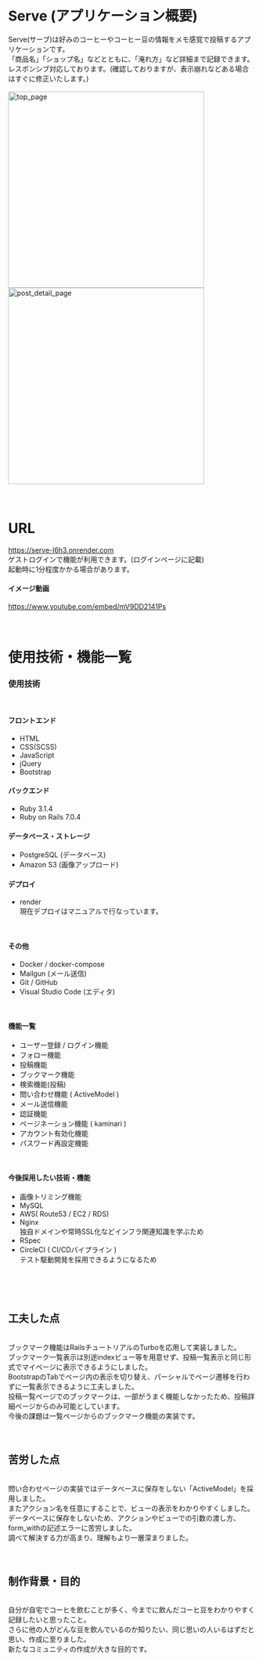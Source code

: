 # Serve (アプリケーション概要)
Serve(サーブ)は好みのコーヒーやコーヒー豆の情報をメモ感覚で投稿するアプリケーションです。  
「商品名」「ショップ名」などとともに、「淹れ方」など詳細まで記録できます。  
レスポンシブ対応しております。(確認しておりますが、表示崩れなどある場合はすぐに修正いたします。)
<br>
<br>
<img width="400" alt="top_page" src="https://github.com/Juniquey/my_app/assets/107200906/8e4efdaa-bf7a-41a0-928e-7b19211ff81d"> 
<img width="400" alt="post_detail_page" src="https://github.com/Juniquey/my_app/assets/107200906/aa46a0b7-d15b-4681-99d6-ba532e0e4599">
<br>
<br>
<br>

# URL
https://serve-l6h3.onrender.com  
ゲストログインで機能が利用できます。(ログインページに記載)  
起動時に1分程度かかる場合があります。
<br>

#### イメージ動画
https://www.youtube.com/embed/mV9DD2141Ps
<br>
<br>
<br>

# 使用技術・機能一覧

### 使用技術
<br>

#### フロントエンド
* HTML
* CSS(SCSS)
* JavaScript
* jQuery
* Bootstrap

#### バックエンド
* Ruby 3.1.4
* Ruby on Rails 7.0.4

#### データベース・ストレージ
* PostgreSQL (データベース)
* Amazon S3 (画像アップロード)

#### デプロイ
* render<br>
現在デプロイはマニュアルで行なっています。
<br>

#### その他
* Docker / docker-compose
* Mailgun (メール送信)
* Git / GitHub
* Visual Studio Code (エディタ)
<br>

#### 機能一覧

* ユーザー登録 / ログイン機能
* フォロー機能
* 投稿機能
* ブックマーク機能
* 検索機能(投稿)
* 問い合わせ機能 ( ActiveModel )
* メール送信機能
* 認証機能
* ページネーション機能 ( kaminari )
* アカウント有効化機能
* パスワード再設定機能
<br>

#### 今後採用したい技術・機能
* 画像トリミング機能
* MySQL
* AWS( Route53 / EC2 / RDS)
* Nginx  
独自ドメインや常時SSL化などインフラ関連知識を学ぶため
* RSpec
* CircleCI ( CI/CDパイプライン )  
テスト駆動開発を採用できるようになるため
<br>
<br>
<br>

## 工夫した点
<br>
ブックマーク機能はRailsチュートリアルのTurboを応用して実装しました。<br>
ブックマーク一覧表示は別途indexビュー等を用意せず、投稿一覧表示と同じ形式でマイページに表示できるようにしました。<br>
BootstrapのTabでページ内の表示を切り替え、パーシャルでページ遷移を行わずに一覧表示できるように工夫しました。<br>
投稿一覧ページでのブックマークは、一部がうまく機能しなかったため、投稿詳細ページからのみ可能としています。<br>
今後の課題は一覧ページからのブックマーク機能の実装です。
<br>
<br>
<br>

## 苦労した点
<br>
問い合わせページの実装ではデータベースに保存をしない「ActiveModel」を採用しました。<br>
またアクション名を任意にすることで、ビューの表示をわかりやすくしました。<br>
データベースに保存をしないため、アクションやビューでの引数の渡し方、form_withの記述エラーに苦労しました。<br>
調べて解決する力が高まり、理解もより一層深まりました。
<br>
<br>
<br>

## 制作背景・目的
<br>
自分が自宅でコーヒを飲むことが多く、今までに飲んだコーヒ豆をわかりやすく記録したいと思ったこと。<br>
さらに他の人がどんな豆を飲んでいるのか知りたい、同じ思いの人いるはずだと思い、作成に至りました。<br>
新たなコミュニティの作成が大きな目的です。